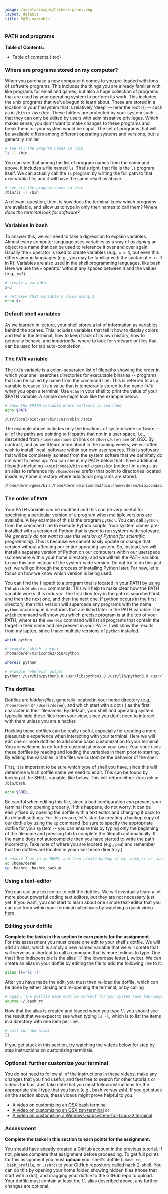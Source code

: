 ```yaml
---
image: /assets/images/hackers-panel.png
layout: default
title: PATH-variable
---
```


### PATH and programs 

**Table of Contents:**
* Table of contents
{:toc}


### Where are programs stored on my computer?
When you purchase a new computer it comes to you pre-loaded with tons
of software programs. This includes the things you are already familiar
with, like programs for email and games, but also a huge collection of 
programs that are used by your operating system to perform its work. 
This includes the unix programs that we've begun to learn about. 
These are stored in a location in your filesystem that is relatively
'deep' -- near the root (/) -- such as in `/bin` or `/usr/bin`. 
These folders are protected by your system such that they can only
be edited by users with administrative privileges. Which makes sense, 
you don't want to make changes to these programs and break them, or 
your system would be caput. The set of programs that will be available
differs among different operating systems and versions, but is generally
similar. 

```bash
# see all the program names in /bin
ls -l /bin
```

You can see that among the list of program names from the command above, 
it includes a file named `ls`. That's right, that file is the `ls` program 
itself. We can actually call the `ls` program by writing the full path
to that <i>executable</i> file, and it will have the same result as above.


```bash
# see all the program names in /bin
/bin/ls -l /bin
```

A relevant question, then, is how does the terminal know which programs 
are available, and allow us to type in only their names to call them? 
<i>Where does the terminal look for software?</i>


### Variables in bash
To answer this, we will need to take a digression to explain variables. 
Almost every computer language uses variables as a way of <i>assigning</i>
an object to a name that can be used to reference it over and over again. 
Usually the `=` operator is used to create variables (e.g., `x = 3`, 
but even this differs among languages (e.g., you may be familiar 
with the syntax of `x <- 3` in R). Variables are also used in the shell 
programming languages, like bash. Here we use the `=` operator without
any spaces between it and the values (e.g., `x=3`). 

```bash
# create a variable
x=3

# retrieve that variable's value using $
echo $x
```

### Default shell variables
As we learned in lecture, your shell stores a lot of information as 
variables behind the scenes. This includes variables that tell it how
to display colors and text in the terminal, how to keep track of its
own history, how to generally behave, and <i>importantly</i>, 
where to look for software or files that can be used for tab auto-completion.


### The `PATH` variable
The `PATH` variable is a colon-separated list of filepaths showing the order
in which your shell searches directories for executable binaries -- programs
that can be called by name from the command line. This is referred to as a 
variable because it is a value that is temporarily stored to the name `PATH` 
when you open a terminal. Use `echo` in your shell to print the value of
your $PATH variable. A simple one might look like the example below:

```bash
# show the $PATH variable where software is searched
echo $PATH
```
```bash
/usr/local/bin:/usr/bin:/usr/sbin:/sbin
```

The example above includes only the locations of system-wide software -- 
all of the paths are pointing to filepaths that not in a user space, 
i.e., descended from `/home/username` on linux or `/Users/username` on 
OSX. By contrast, and as we'll learn more about in the coming weeks, 
we will often wish to install 'local' software within our own user
spaces. This is software that will be completely isolated from the
system softare that we definitely do not want to mess up. You can 
see in my PATH below that I have additional filepaths including 
`~/miniconda3/bin` and `~/gems/bin` (notice I'm using `~` as an alias
to reference my `/home/deren` prefix) that point to directories located
inside my home directory where additional programs are stored.

```bash
/home/deren/gems/bin:/home/deren/miniconda3/bin:/home/deren/miniconda3/condabin:/usr/local/sbin:/usr/local/bin:/usr/sbin:/usr/bin:/sbin:/bin:/usr/games:/usr/local/games:/snap/bin
```

### The order of `PATH`
Your PATH variable can be modified and this can be very useful for 
specifying a particular version of a program when multiple versions are 
available. A key example of this is the program `python`. You can call
`python` from the command line to execute Python scripts. Your system
comes pre-installed with a version of Python that is used to run system-wide
software. <i>We generally do not want to use this version of Python for 
scientific programming</i>. This is because we cannot easily update or change
that version without affecting our entire operating system. So, instead, 
we will install a separate version of Python on our computers within our 
userspace (somewhere within your home directory) and we will tell the PATH
variable to use this one instead of the system-wide version. Do not try to
do this just yet, we will go through the process of installing Python later.
For now, let's focus on how we know which version is being used.

You can find the filepath to a program that is located in your PATH by using 
the `which` or `whereis` commands. This will help to make clear how the PATH
variable works. It is <i>ordered</i>. The first directory in the path is searched
first, and then the next one, and then the next one. If python occurs in the first
directory, then this version will supercede any programs with the name `python` 
occurring in directories that are listed later in the PATH variable. The 
`which` command will show you which precise program is at the top of your PATH,
where as the `whereis` command will list all programs that contain the target in their
name and are present in your PATH. I will show the results from my laptop, 
since I have multiple versions of `python` installed.

```bash
which python
```
```bash
# example 'which' output
/home/deren/miniconda3/bin/python
```

```bash
whereis python
```
```bash
# example 'whereis' output
python: /usr/bin/python3.8 /usr/lib/python3.8 /usr/lib/python3.9 /usr/lib/python2.7 /etc/python3.8 /usr/local/lib/python3.8 /usr/include/python3.8 /home/deren/miniconda3/bin/python3.8-config /home/deren/miniconda3/bin/python3.8 /home/deren/miniconda3/bin/python
``` 


### The dotfiles
Dotfiles are <i>hidden files</i>, generally located in your home directory 
(e.g., `/home/deren` or `/Users/deren`), and which start with a dot (.) as
the first character in their filenames. By default, your shell and operating
system typically hide these files from your view, since you don't need to 
interact with them unless you are a hacker. 

Hacking these dotfiles can be really useful, especially for creating a more
pleasurable experience when interacting with your terminal. Here we will
edit one or more dotfiles to add some basic customization to your terminal. 
You are welcome to do further customizations on your own. 
Your shell uses these dotfiles by reading and loading the variables in them
prior to starting. By editing the variables in the files we customize the 
behavior of the shell.

First, it is important to be sure which type of shell you have, since this 
will determine which dotfile name we need to ecdit. This can be found 
by looking at the SHELL variable, like below. This will return either
`/bin/zsh` or `/bin/bash`. 

```bash
echo $SHELL
```

Be careful when editing this file, since a bad configuration <i>can</i> prevent
your terminal from opening properly. If this happens, do not worry, it can
be easily fixed by opening the dotfile with a text editor and changing it back
to its default settings. For this reason, let's start by creating a backup 
copy of our dotfile by using the `cp` command (be sure to specify the appropriate
dotfile for your system -- you can ensure this by typing only the beginning of the 
filename and pressing tab to complete the filepath automatically. If the name does
not autocomplete then you have started to write the path incorrectly. Take note 
of where you are located (e.g., `pwd`) and remember that the dotfiles are located
in your user home directory.)

```bash
# ensure I am in my HOME, and then create backup of my .bash_rc or .bash_profile, etc.
cd /home/deren
cp .bashrc .bashrc_backup
```

### Using a text-editor
You can use any text editor to edit the dotfiles. We will eventually learn a lot
more about powerful coding text editors, but they are not necessary just yet.
If you want, you can start to learn about one simple text-editor that you can use from
within your terminal called `nano` by watching a quick video [here](https://www.youtube.com/watch?v=Jf0ZJZJ8jlI). 


### Editing your dotfile
<div class="alert alert-block alert-success">
	<b>Complete the tasks in this section to earn points for the assignment.</b> 
</div>
For this assessment you must create one edit to your shell's dotfile. We will 
add an alias, which is simply a new named variable that we will create that will
serve as a shortcut to call a command that is more tedious to type. One that 
I find indispensible is the alias `ll` (the lowercase letter L twice). We can 
create an alias in your dotfile by editing the file to add the following line
to it:

```bash
alias ll='ls -l'
```

After you have made the edit, you must then re-load the dotfile, which can 
be done by either closing and re-opening the terminal, or by calling 

```bash
# again, the dotfile name must be correct for you system (use tab-completion)
source ~/.bash_rc
```

Now that the alias is created and loaded when you type `ll` you should see 
the result that we expect to see when typing `ls -l`, which is to list the 
items in a directory with one item per line.

```bash
# call our new alias 
ll
```

If you get stuck in this section, try watching the videos below for step
by step instructions on customizing terminals.


### Optional: further customize your terminal
You do not need to follow all of the instructions in these videos, make
any changes that you find useful, and feel free to search for other tutorials
or videos for tips. Just take note that you must follow instructions for the 
appropriate shell type that you have (e.g., bash versus zsh). If you got stuck
on the section above, these videos might prove helpful to you.

- [A video on customizing an OSX bash terminal](https://www.youtube.com/watch?v=vDOVEDl2z84)
- [A video on customizing an OSX zsh terminal](https://www.youtube.com/watch?v=MSPu-lYF-A8) or 
- [A video on customizing a Windows-subsystem-for-Linux-2 terminal](https://www.youtube.com/watch?v=kY4Ns260i2k)


### Assessment
<div class="alert alert-block alert-success">
	<b>Complete the tasks in this section to earn points for the assignment.</b> 
</div>

You should have already created a GitHub account in the previous tutorial. 
If not, please complete that assignment before proceeding. To get full points
for this assignment you must <b>upload</b> your shell's dotfile (`.bash_rc`, `.bash_profile`, or 
`.zshrc`) to your GitHub repository called hack-2-shell. You can do this by opening
your home folder, showing hidden files (those that start with a dot), and dragging
your dotfile to the GitHub repo to upload. Your dotfile must contain at least the
`ll` alias described above, any further changes are optional.

